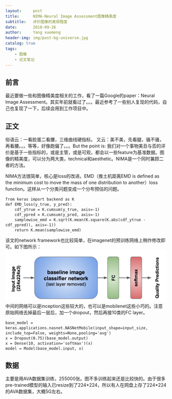 ```yaml
---
layout:     post
title:      NIMA-Neural Image Assessment图像精美度
subtitle:   评价图像的美观程度
date:       2018-09-26
author:     Yang xuemeng
header-img: img/post-bg-universe.jpg
catalog: true
tags:
    - 图像
    - 论文笔记
---
```


## 前言

最近要做一些和图像精美度相关的工作，看了一篇Google的paper：Neural Image Assessment。其实年前就看过了。。。最近参考了一些别人复现的代码，自己也复现了一下，后续会用到工作项目中。

## 正文

俗语云：一看脸蛋二看腰，三维曲线硬指标。 又云：美不美，先看腿，骚不骚，再看腰。。。等等，好像跑偏了。。。But the point is: 我们对一个事物美丑与否的评价是基于一些指标的，或是主管，或是可观，都会以一些feature为基准数据。图像的精美度，可以分为两大类，technical和aesthetic。NIMA是一个同时兼顾二者的方法。
    
NIMA方法很简单，核心是loss的改进。EMD（推土机距离EMD is defined as the minimum cost to move the mass of one distribution to another）loss function。这样从一个分类问题变成一个分布预估的问题。

```
from keras import backend as K
def EMD_loss(y_true, y_pred):
    cdf_ytrue = K.cumsum(y_true, axis=-1)
    cdf_ypred = K.cumsum(y_pred, axis=-1)
    samplewise_emd = K.sqrt(K.mean(K.square(K.abs(cdf_ytrue - cdf_ypred)), axis=-1))
    return K.mean(samplewise_emd)
```
该文的network framework也比较简单，在imagenet的预训练网络上稍作修改即可。如下图所示：
          ![framework](https://github.com/lebronyxm/lebronyxm.github.io/raw/master/img/nima-framework.png)
中间的网络可以是inception这些较大的，也可以是mobilenet这些小巧的。注意原始网络去掉最后一层后，加一个dropout，然后再接10类的FC layer。
```
base_model = keras.applications.nasnet.NASNetMobile(input_shape=input_size, include_top=False, weights=None,pooling='avg')
x = Dropout(0.75)(base_model.output)
x = Dense(10, activation='softmax')(x)
model = Model(base_model.input, x)
```
## 数据

主要是用AVA数据集训练，255000张。图不多训练起来还是比较快的。由于很多pre-trained模型的输入已resize到了224\*224，所以有人在网盘上存了224\*224的AVA数据集，大概5G左右。

